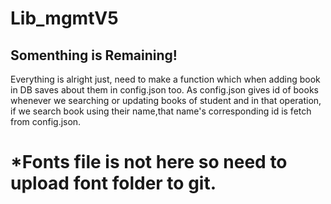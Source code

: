 # Lib_mgmtV5

<h2>Somenthing is Remaining!</h2>
Everything is alright just,  need to make a function which when adding book in DB saves about them 
in config.json too. As config.json gives id of books whenever we searching or updating books of student and
in that operation, if we search book using their name,that name's corresponding id is fetch from config.json.
<h1>*Fonts file is not here so need to upload font folder to git.</h1>
